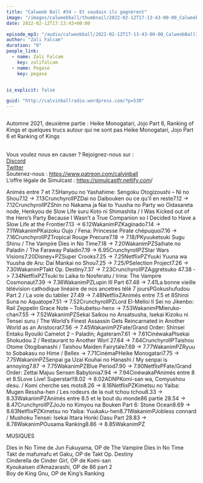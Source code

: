 ```yaml
---
title: "Calweeb Ball #34 – Et soudain ils gagnèrent"
image: "/images/calweebball/thumbnail/2022-02-12T17-13-43-00-00_CalweebBall34Etsoudainilsgagnrent.jpg"
date: 2022-02-12T17:13:43+00:00

episode_mp3: "/audio/calweebball/2022-02-12T17-13-43-00-00_CalweebBall34Etsoudainilsgagnrent.mp3"
author: "Zali Falcam"
duration: "0"
people_link: 
  - name: Zali Falcam
    key: zalifalcam
  - name: Pegase
    key: pegase


is_explicit: false

guid: "http://calvinballradio.wordpress.com/?p=530"
---
```


<PodcastHeader/>

<!-- ECRIRE LA DESCRIPTION DE L'EPISODE SOUS CETTE LIGNE -->

<img src="/resources/calweebball/2022-02-12T17-13-43-00-00_CalweebBall34Etsoudainilsgagnrent/c34.jpg" alt="">



 
<a href="" rel="nofollow"></a>
 



<p>Automne 2021, deuxième partie : Heike Monogatari, Jojo Part 6, Ranking of Kings et quelques trucs autour qui ne sont pas Heike Monogatari, Jojo Part 6 et Ranking of Kings</p>



<p> <br>Vous voulez nous en causer ? Rejoignez-nous sur :<br><a href="http://discordapp.com/invite/4RnA9v7" rel="nofollow">Discord</a><br><a href="https://twitter.com/Calvinball_FM?lang=fr" rel="nofollow">Twitter</a><br>Soutenez-nous : <a href="https://www.patreon.com/calvinball" rel="nofollow">https://www.patreon.com/calvinball</a><br>L’offre légale de Simulcast : <a href="https://simulcastfr.netlify.com/" rel="nofollow">https://simulcastfr.netlify.com</a>/  </p>



<tr><td>Animés entre 7 et 7.5</td><td></td><td></td><td></td></tr><tr><td>Hanyou no Yashahime: Sengoku Otogizoushi – Ni no Shou</td><td>7.12 -&gt; 7.13</td><td>Crunchyroll</td><td>PZ</td></tr><tr><td>Dai no Daibouken ou ce qu’il en reste</td><td>7.12 -&gt; 7.12</td><td>Crunchyroll</td><td>PZ</td></tr><tr><td>Shin no Nakama ja Nai to Yuusha no Party wo Oidasareta node, Henkyou de Slow Life suru Koto ni Shimashita / I Was Kicked out of the Hero’s Party Because I Wasn’t a True Companion so I Decided to Have a Slow Life at the Frontier</td><td>7.13 -&gt; 6.12</td><td>Wakanim</td><td>PZ</td></tr><tr><td>Kaginado</td><td>7.14 -&gt; 7.11</td><td>Wakanim</td><td>P</td></tr><tr><td>Kaizoku Oujo / Fena: Princesse Pirate chépuquoi</td><td>7.16 -&gt; 7.16</td><td>Crunchyroll</td><td>PZ</td></tr><tr><td>Tropical Rouge Precure</td><td>7.18 -&gt; 7.18</td><td>/</td><td>P</td></tr><tr><td>Kyuuketsuki Sugu Shinu / The Vampire Dies in No Time</td><td>7.18 -&gt; 7.20</td><td>Wakanim</td><td>PZ</td></tr><tr><td>Saihate no Paladin / The Faraway Paladin</td><td>7.19 -&gt; 6.95</td><td>Crunchyroll</td><td>PZ</td></tr><tr><td>Star Wars Visions</td><td>7.20</td><td>Disney+</td><td>PZ</td></tr><tr><td>Super Crooks</td><td>7.25 -&gt; 7.25</td><td>Netflix</td><td>PZ</td></tr><tr><td>Yuuki Yuuna wa Yuusha de Aru: Dai Mankai no Shou</td><td>7.25 -&gt; 7.25</td><td>/</td><td>P</td></tr><tr><td>Selection Project</td><td>7.26 -&gt; 7.30</td><td>Wakanim</td><td>P</td></tr><tr><td>Takt Op. Destiny</td><td>7.37 -&gt; 7.23</td><td>Crunchyroll</td><td>PZ</td></tr><tr><td>Aggretsuko 4</td><td>7.38 -&gt; 7.34</td><td>Netflix</td><td>PZ</td></tr><tr><td>Tsuki to Laika to Nosferatu / Irina: The Vampire Cosmonaut</td><td>7.39 -&gt; 7.36</td><td>Wakanim</td><td>PZ</td></tr><tr><td>Lupin III Part 6</td><td>7.48 -&gt; 7.41</td><td>La bonne vieille télévision cathodique linéaire de nos ancetres télé 7 jours</td><td>P</td></tr><tr><td>Gokushufudou Part 2 / La voie du tablier 2</td><td>7.49 -&gt; 7.48</td><td>Netflix</td><td>Z</td></tr><tr><td></td><td></td><td></td><td></td></tr><tr><td>Animés entre 7.5 et 8</td><td></td><td></td><td></td></tr><tr><td>Shiroi Suna no Aquatope</td><td>7.51 -&gt; 7.52</td><td>Crunchyroll</td><td>PZ</td></tr><tr><td>Lord El-Melloi II Sei no Jikenbo: Rail Zeppelin Grace Note – Tokubetsu-hen</td><td>x -&gt; 7.53</td><td>Wakanim</td><td>P</td></tr><tr><td>Mieruko-chan</td><td>7.55 -&gt; 7.52</td><td>Wakanim</td><td>PZ</td></tr><tr><td>Sekai Saikou no Ansatsusha, Isekai Kizoku ni Tensei suru / The World’s Finest Assassin Gets Reincarnated in Another World as an Aristocrat</td><td>7.56 -&gt; 7.45</td><td>Wakanim</td><td>PZ</td></tr><tr><td>Fate/Grand Order: Shinsei Entaku Ryouiki Camelot 2 – Paladin; Agateram</td><td>7.61 -&gt; 7.61</td><td>Cinéwaka</td><td>P</td></tr><tr><td>Isekai Shokudou 2 / Restaurant to Another Worl 2</td><td>7.64 -&gt; 7.64</td><td>Crunchyroll</td><td>P</td></tr><tr><td>Taishou Otome Otogibanashi / Taishou Maiden Fairytale</td><td>7.69 -&gt; 7.77</td><td>Wakanim</td><td>PZ</td></tr><tr><td>Ryuu to Sobakasu no Hime / Belle</td><td>x -&gt; 7.71</td><td>Cinéma</td><td>P</td></tr><tr><td>Heike Monogatari</td><td>7.75 -&gt; 7.75</td><td>Wakanim</td><td>PZ</td></tr><tr><td>Senpai ga Uzai Kouhai no Hanashi / My senpai is annoying</td><td>7.87 -&gt; 7.75</td><td>Wakanim</td><td>PZ</td></tr><tr><td>Blue Period</td><td>7.90 -&gt; 7.90</td><td>Netflix</td><td>P</td></tr><tr><td>Fate/Grand Order: Zettai Majuu Sensen Babylonia</td><td>7.94 -&gt; 7.94</td><td>Cinéwaka</td><td>P</td></tr><tr><td></td><td></td><td></td><td></td></tr><tr><td>Animés entre 8 et 8.5</td><td></td><td></td><td></td></tr><tr><td>Love Live! Superstar!!</td><td>8.02 -&gt; 8.02</td><td>ADN</td><td>P</td></tr><tr><td>Komi-san wa, Comyushou desu. / Komi cherche ses mots</td><td>8.26 -&gt; 8.16</td><td>Netflix</td><td>PZ</td></tr><tr><td>Kimetsu no Yaiba: Mugen Ressha-hen / Les rodeurs de la nuit tchou tchou</td><td>8.33 -&gt; 8.33</td><td>Wakanim</td><td>PZ</td></tr><tr><td></td><td></td><td></td><td></td></tr><tr><td>Animés entre 8.5 et le bout du monde</td><td></td><td></td><td></td></tr><tr><td>86 partie 2</td><td>8.54 -&gt; 8.47</td><td>Crunchyroll</td><td>PZ</td></tr><tr><td>JoJo no Kimyou na Bouken Part 6: Stone Ocean</td><td>8.69 -&gt; 8.63</td><td>Netflix</td><td>PZ</td></tr><tr><td>Kimetsu no Yaiba: Yuukaku-hen</td><td>8.71</td><td>Wakanim</td><td>P</td></tr><tr><td>Jobless connard / Mushoku Tensei: Isekai Ittara Honki Dasu Part 2</td><td>8.83 -&gt; 8.78</td><td>Wakanim</td><td>P</td></tr><tr><td>Ousama Ranking</td><td>8.86 -&gt; 8.85</td><td>Wakanim</td><td>PZ</td></tr>



<p>MUSIQUES</p>



<p>Dies in No Time de Jun Fukuyama, OP de The Vampire Dies in No Time<br>Takt de mafumafu et Gaku, OP de Takt Op. Destiny<br>Cinderella de Cinder Girl, OP de Komi-san<br>Kyoukaisen d’Amazarashi, OP de 86 part 2<br>Boy de King Gnu, OP de King’s Ranking</p>



<p></p>


